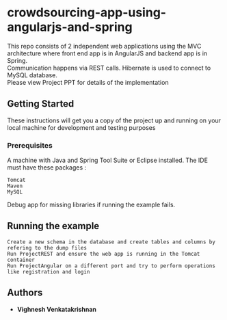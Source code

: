 # crowdsourcing-app-using-angularjs-and-spring
This repo consists of 2 independent web applications using the MVC architecture where front end app is in AngularJS and backend app is in Spring. 
<br/>Communication happens via REST calls. Hibernate is used to connect to MySQL database.
<br/> Please view Project PPT for details of the implementation

## Getting Started

These instructions will get you a copy of the project up and running on your local machine for development and testing purposes

### Prerequisites

A machine with Java and Spring Tool Suite or Eclipse installed. The IDE must have these packages :

```
Tomcat
Maven
MySQL
```
Debug app for missing libraries if running the example fails.

## Running the example

```
Create a new schema in the database and create tables and columns by refering to the dump files 
Run ProjectREST and ensure the web app is running in the Tomcat container
Run ProjectAngular on a different port and try to perform operations like registration and login
```



## Authors

* **Vighnesh Venkatakrishnan**
